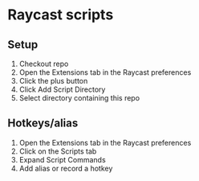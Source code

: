 # Raycast scripts

## Setup

1. Checkout repo
1. Open the Extensions tab in the Raycast preferences
1. Click the plus button
1. Click Add Script Directory
1. Select directory containing this repo

## Hotkeys/alias

1. Open the Extensions tab in the Raycast preferences
1. Click on the Scripts tab
1. Expand Script Commands
1. Add alias or record a hotkey